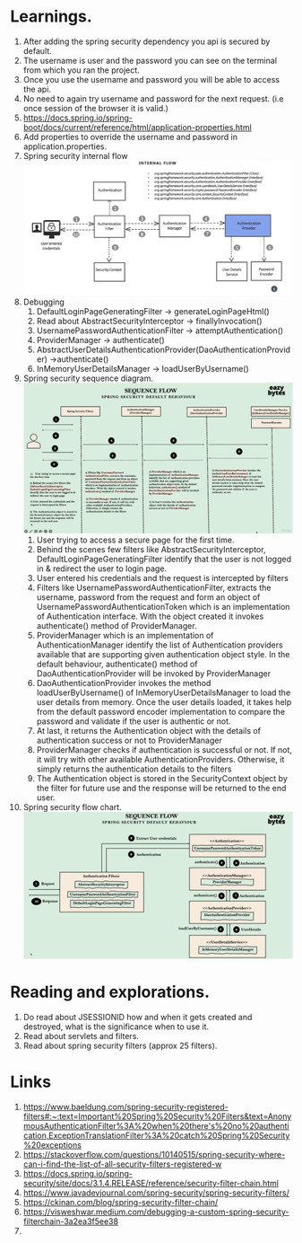 # Learnings.

1. After adding the spring security dependency you api is secured by default.
2. The username is user and the password you can see on the terminal from which you ran the project.
3. Once you use the username and password you will be able to access the api.
4. No need to again try username and password for the next request. (i.e once session of the browser it is valid.)
5. https://docs.spring.io/spring-boot/docs/current/reference/html/application-properties.html
6. Add properties to override the username and password in application.properties.
7. Spring security internal flow
   ![Internal Flow](img.png) 
8. Debugging
   1. DefaultLoginPageGeneratingFilter ->  generateLoginPageHtml()
   2. Read about AbstractSecurityInterceptor -> finallyInvocation()
   3. UsernamePasswordAuthenticationFilter -> attemptAuthentication()
   4. ProviderManager -> authenticate()
   5. AbstractUserDetailsAuthenticationProvider(DaoAuthenticationProvider) ->authenticate()
   6. InMemoryUserDetailsManager -> loadUserByUsername()
9. Spring security sequence diagram.
   ![Internal Flow](img_1.png)
   1) User trying to access a secure page for the first time.
   2) Behind the scenes few filters like AbstractSecurityInterceptor, DefaultLoginPageGeneratingFilter identify that the user is not logged in & redirect the user to login page.
   3) User entered his credentials and the request is intercepted by filters
   4) Filters like UsernamePasswordAuthenticationFilter, extracts the username, password from the request and form an object of UsernamePasswordAuthenticationToken which is an implementation of Authentication interface. With the object created it invokes authenticate() method of ProviderManager.
   5) ProviderManager which is an implementation of AuthenticationManager identify the list of Authentication providers available that are supporting given authentication object style. In the default behaviour, authenticate() method of DaoAuthenticationProvider will be invoked by ProviderManager
   6) DaoAuthenticationProvider invokes the method loadUserByUsername() of InMemoryUserDetailsManager to load the user details from memory. Once the user details loaded, it takes help from the default password encoder implementation to compare the password and validate if the user is authentic or not.
   7) At last, it returns the Authentication object with the details of authentication success or not to ProviderManager
   8) ProviderManager checks if authentication is successful or not. If not, it will try with other available AuthenticationProviders. Otherwise, it simply returns the authentication details to the filters
   9) The Authentication object is stored in the SecurityContext object by the filter for future use and the response will be returned to the end user.
10. Spring security flow chart.
    ![Internal Flow](img_2.png)

# Reading and explorations.
1. Do read about JSESSIONID how and when it gets created and destroyed, what is the significance when to use it.
2. Read about servlets and filters.
3. Read about spring security filters (approx 25 filters). 

# Links
1. https://www.baeldung.com/spring-security-registered-filters#:~:text=Important%20Spring%20Security%20Filters&text=AnonymousAuthenticationFilter%3A%20when%20there's%20no%20authentication,ExceptionTranslationFilter%3A%20catch%20Spring%20Security%20exceptions
2. https://stackoverflow.com/questions/10140515/spring-security-where-can-i-find-the-list-of-all-security-filters-registered-w
3. https://docs.spring.io/spring-security/site/docs/3.1.4.RELEASE/reference/security-filter-chain.html
4. https://www.javadevjournal.com/spring-security/spring-security-filters/
5. https://ckinan.com/blog/spring-security-filter-chain/
6. https://visweshwar.medium.com/debugging-a-custom-spring-security-filterchain-3a2ea3f5ee38
7. 